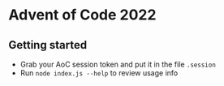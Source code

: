 # Advent of Code 2022

## Getting started
- Grab your AoC session token and put it in the file `.session`
- Run `node index.js --help` to review usage info

